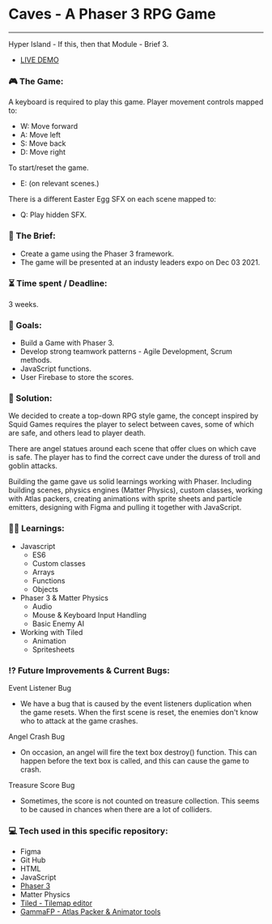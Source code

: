 # Caves - A Phaser 3 RPG Game

---

Hyper Island - If this, then that Module - Brief 3.

- [LIVE DEMO](https://harry-yates.github.io/PhaserGame-RPG-Caves/)

### :video_game: The Game:

A keyboard is required to play this game. Player movement controls mapped to:

- W: Move forward
- A: Move left
- S: Move back
- D: Move right

To start/reset the game.

- E: (on relevant scenes.)

There is a different Easter Egg SFX on each scene mapped to:

- Q: Play hidden SFX.

### :open_file_folder: The Brief:

- Create a game using the Phaser 3 framework.
- The game will be presented at an industy leaders expo on Dec 03 2021.

### :hourglass_flowing_sand: Time spent / Deadline:

3 weeks.

### :dart: Goals:

- Build a Game with Phaser 3.
- Develop strong teamwork patterns - Agile Development, Scrum methods.
- JavaScript functions.
- User Firebase to store the scores.

### :mechanical_arm: Solution:

We decided to create a top-down RPG style game, the concept inspired by Squid Games requires the player to select between caves, some of which are safe, and others lead to player death.

There are angel statues around each scene that offer clues on which cave is safe. The player has to find the correct cave under the duress of troll and goblin attacks.

Building the game gave us solid learnings working with Phaser. Including building scenes, physics engines (Matter Physics), custom classes, working with Atlas packers, creating animations with sprite sheets and particle emitters, designing with Figma and pulling it together with JavaScript.

### :man_student: Learnings:

- Javascript
  - ES6
  - Custom classes
  - Arrays
  - Functions
  - Objects
- Phaser 3 & Matter Physics
  - Audio
  - Mouse & Keyboard Input Handling
  - Basic Enemy AI
- Working with Tiled
  - Animation
  - Spritesheets

### :interrobang: Future Improvements & Current Bugs:

Event Listener Bug

- We have a bug that is caused by the event listeners duplication when the game resets. When the first scene is reset, the enemies don't know who to attack at the game crashes.

Angel Crash Bug

- On occasion, an angel will fire the text box destroy() function. This can happen before the text box is called, and this can cause the game to crash.

Treasure Score Bug

- Sometimes, the score is not counted on treasure collection. This seems to be caused in chances when there are a lot of colliders.

### :computer: Tech used in this specific repository:

- Figma
- Git Hub
- HTML
- JavaScript
- [Phaser 3](https://https://phaser.io/phaser3)
- Matter Physics
- [Tiled - Tilemap editor](https://https://www.mapeditor.org/)
- [GammaFP - Atlas Packer & Animator tools](https://https://gammafp.com/tools)
